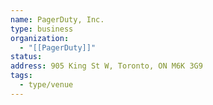 ```yaml
---
name: PagerDuty, Inc.
type: business
organization:
  - "[[PagerDuty]]"
status:
address: 905 King St W, Toronto, ON M6K 3G9
tags:
  - type/venue
---
```

